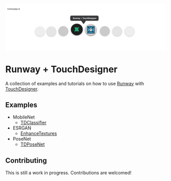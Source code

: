 <p align="center">
  <img src="./assets/cover_runway_touchdesigner_github.jpg">
</p>

# Runway + TouchDesigner

A collection of examples and tutorials on how to use [Runway](https://runwayapp.ai/) with [TouchDesigner](https://www.derivative.ca/).

## Examples

* MobileNet
  * [TDClassifier](MobileNet/TDClassifier)
* ESRGAN
  * [EnhanceTextures](ESRGAN/EnhanceTextures)
* PoseNet
  * [TDPoseNet](PoseNet/TDPoseNet)

## Contributing

This is still a work in progress. Contributions are welcomed!

